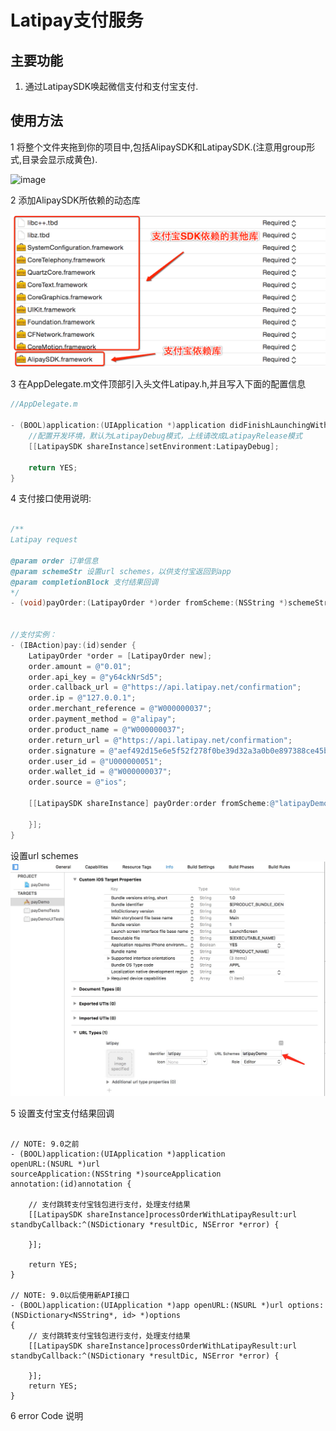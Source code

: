 # Latipay支付服务
## 主要功能
1. 通过LatipaySDK唤起微信支付和支付宝支付.

## 使用方法
1 将整个文件夹拖到你的项目中,包括AlipaySDK和LatipaySDK.(注意用group形式,目录会显示成黄色).

   ![image](images/CCOpenService_Tree.png)

2 添加AlipaySDK所依赖的动态库

   ![image](images/zhifubao.png)

3 在AppDelegate.m文件顶部引入头文件Latipay.h,并且写入下面的配置信息
``` objectivec
//AppDelegate.m

- (BOOL)application:(UIApplication *)application didFinishLaunchingWithOptions:(NSDictionary *)launchOptions {
    //配置开发环境，默认为LatipayDebug模式，上线请改成LatipayRelease模式
    [[LatipaySDK shareInstance]setEnvironment:LatipayDebug];
    
    return YES;
}

```

4 支付接口使用说明:
``` objectivec

/**
Latipay request

@param order 订单信息
@param schemeStr 设置url schemes，以供支付宝返回到app
@param completionBlock 支付结果回调
*/
- (void)payOrder:(LatipayOrder *)order fromScheme:(NSString *)schemeStr callback:(CompletionResultBlock)completionBlock;


//支付实例：
- (IBAction)pay:(id)sender {
    LatipayOrder *order = [LatipayOrder new];
    order.amount = @"0.01";
    order.api_key = @"y64ckNrSd5";
    order.callback_url = @"https://api.latipay.net/confirmation";
    order.ip = @"127.0.0.1";
    order.merchant_reference = @"W000000037";
    order.payment_method = @"alipay";
    order.product_name = @"W000000037";
    order.return_url = @"https://api.latipay.net/confirmation";
    order.signature = @"aef492d15e6e5f52f278f0be39d32a3a0b0e897388ce45b3e0df3e4561a7c1a8";
    order.user_id = @"U000000051";
    order.wallet_id = @"W000000037";
    order.source = @"ios";

    [[LatipaySDK shareInstance] payOrder:order fromScheme:@"latipayDemo" callback:^(NSDictionary *resultDic, NSError *error) {

    }];
}
```
设置url schemes
![image](images/urlschemes.png)


5 设置支付宝支付结果回调 

``` objective

// NOTE: 9.0之前
- (BOOL)application:(UIApplication *)application
openURL:(NSURL *)url
sourceApplication:(NSString *)sourceApplication
annotation:(id)annotation {

    // 支付跳转支付宝钱包进行支付，处理支付结果
    [[LatipaySDK shareInstance]processOrderWithLatipayResult:url standbyCallback:^(NSDictionary *resultDic, NSError *error) {

    }];

    return YES;
}

// NOTE: 9.0以后使用新API接口
- (BOOL)application:(UIApplication *)app openURL:(NSURL *)url options:(NSDictionary<NSString*, id> *)options
{
    // 支付跳转支付宝钱包进行支付，处理支付结果
    [[LatipaySDK shareInstance]processOrderWithLatipayResult:url standbyCallback:^(NSDictionary *resultDic, NSError *error) {

    }];
    return YES;
}

```
6 error Code 说明
